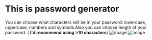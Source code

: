 # This is password generator
You can choose what characters will be in your password: lowercase, uppercase, numbers and symbols.Also you can choose length of your password.  ( **I'd recommend using >10 characters**)
![image](https://github.com/justlearningguy/passwordgenerator/assets/163748552/cacb2b53-69a7-4541-9d4f-1e6f13515e21)
![image](https://github.com/justlearningguy/passwordgenerator/assets/163748552/e58e073f-1233-4445-8554-60b4d7d2c664)

